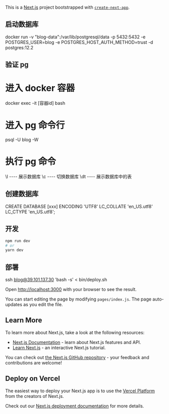 This is a [Next.js](https://nextjs.org/) project bootstrapped with [`create-next-app`](https://github.com/vercel/next.js/tree/canary/packages/create-next-app).

## 启动数据库

docker run -v "blog-data":/var/lib/postgresql/data -p 5432:5432 -e POSTGRES_USER=blog -e POSTGRES_HOST_AUTH_METHOD=trust -d postgres:12.2

## 验证 pg

# 进入 docker 容器

docker exec -it [容器id] bash

# 进入 pg 命令行

psql -U blog -W

# 执行 pg 命令

\l ---- 展示数据库
\c ---- 切换数据库
\dt ---- 展示数据库中的表

## 创建数据库

CREATE DATABASE [xxx] ENCODING 'UTF8' LC_COLLATE 'en_US.utf8' LC_CTYPE 'en_US.utf8';

## 开发

```bash
npm run dev
# or
yarn dev
```

## 部署

ssh blog@39.101.137.30 'bash -s' < bin/deploy.sh

Open [http://localhost:3000](http://localhost:3000) with your browser to see the result.

You can start editing the page by modifying `pages/index.js`. The page auto-updates as you edit the file.

## Learn More

To learn more about Next.js, take a look at the following resources:

- [Next.js Documentation](https://nextjs.org/docs) - learn about Next.js features and API.
- [Learn Next.js](https://nextjs.org/learn) - an interactive Next.js tutorial.

You can check out [the Next.js GitHub repository](https://github.com/vercel/next.js/) - your feedback and contributions are welcome!

## Deploy on Vercel

The easiest way to deploy your Next.js app is to use the [Vercel Platform](https://vercel.com/import?utm_medium=default-template&filter=next.js&utm_source=create-next-app&utm_campaign=create-next-app-readme) from the creators of Next.js.

Check out our [Next.js deployment documentation](https://nextjs.org/docs/deployment) for more details.
